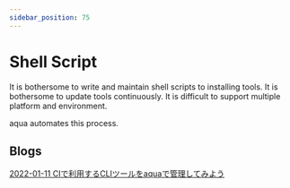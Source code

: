 ```yaml
---
sidebar_position: 75
---
```


# Shell Script

It is bothersome to write and maintain shell scripts to installing tools.
It is bothersome to update tools continuously.
It is difficult to support multiple platform and environment.

aqua automates this process.

## Blogs

[2022-01-11 CIで利用するCLIツールをaquaで管理してみよう](https://zenn.dev/zoetro/articles/eee98d772c2483)
